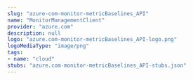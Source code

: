```yaml
---
slug: "azure-com-monitor-metricBaselines_API"
name: "MonitorManagementClient"
provider: "azure.com"
description: null
logo: "azure.com-monitor-metricBaselines_API-logo.png"
logoMediaType: "image/png"
tags:
- name: "cloud"
stubs: "azure.com-monitor-metricBaselines_API-stubs.json"
---
```

